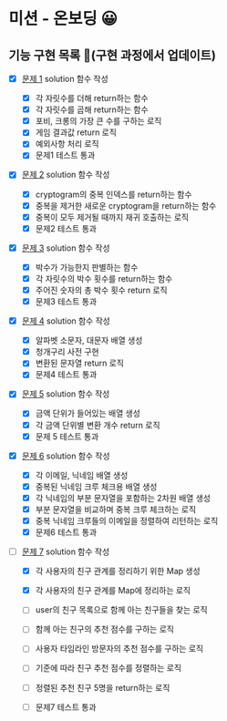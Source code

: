 # 미션 - 온보딩 😀

## 기능 구현 목록 🎯(구현 과정에서 업데이트)

- [x] [문제 1](docs/PROBLEM1.md) solution 함수 작성

  - [x] 각 자릿수를 더해 return하는 함수
  - [x] 각 자릿수를 곱해 return하는 함수
  - [x] 포비, 크롱의 가장 큰 수를 구하는 로직
  - [x] 게임 결과값 return 로직
  - [x] 예외사항 처리 로직
  - [x] 문제1 테스트 통과

- [x] [문제 2](docs/PROBLEM2.md) solution 함수 작성

  - [x] cryptogram의 중복 인덱스를 return하는 함수 
  - [x] 중복을 제거한 새로운 cryptogram을 return하는 함수 
  - [x] 중복이 모두 제거될 때까지 재귀 호출하는 로직
  - [x] 문제2 테스트 통과 

- [x] [문제 3](docs/PROBLEM3.md) solution 함수 작성

  - [x] 박수가 가능한지 판별하는 함수
  - [x] 각 자릿수의 박수 횟수를 return하는 함수
  - [x] 주어진 숫자의 총 박수 횟수 return 로직
  - [x] 문제3 테스트 통과

- [x] [문제 4](docs/PROBLEM4.md) solution 함수 작성

  - [x] 알파벳 소문자, 대문자 배열 생성
  - [x] 청개구리 사전 구현
  - [x] 변환된 문자열 return 로직
  - [x] 문제4 테스트 통과

- [x] [문제 5](docs/PROBLEM5.md) solution 함수 작성

  - [x] 금액 단위가 들어있는 배열 생성
  - [x] 각 금액 단위별 변환 개수 return 로직 
  - [x] 문제 5 테스트 통과

- [x] [문제 6](docs/PROBLEM6.md) solution 함수 작성

  - [x] 각 이메일, 닉네임 배열 생성 
  - [x] 중복된 닉네임 크루 체크용 배열 생성
  - [x] 각 닉네임의 부분 문자열을 포함하는 2차원 배열 생성
  - [x] 부분 문자열을 비교하며 중복 크루 체크하는 로직
  - [x] 중복 닉네임 크루들의 이메일을 정렬하여 리턴하는 로직
  - [x] 문제6 테스트 통과

- [ ] [문제 7](docs/PROBLEM7.md) solution 함수 작성

  - [x] 각 사용자의 친구 관계를 정리하기 위한 Map 생성
  - [x] 각 사용자의 친구 관계를 Map에 정리하는 로직
  - [ ] user의 친구 목록으로 함께 아는 친구들을 찾는 로직  
  - [ ] 함께 아는 친구의 추천 점수를 구하는 로직
  - [ ] 사용자 타임라인 방문자의 추천 점수를 구하는 로직
  - [ ] 기준에 따라 친구 추천 점수를 정렬하는 로직 
  - [ ] 정렬된 추천 친구 5명을 return하는 로직
  - [ ] 문제7 테스트 통과
  
